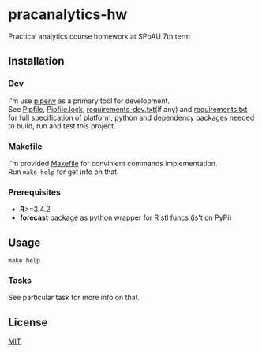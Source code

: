 # pracanalytics-hw

Practical analytics course homework at SPbAU 7th term

## Installation

### Dev

I'm use [pipenv](https://docs.pipenv.org/) as a primary tool for development.  
See [Pipfile](Pipfile), [Pipfile.lock](Pipfile.lock), 
[requirements-dev.txt](requirements-dev.txt)(if any) and
[requirements.txt](requirements.txt) for full specification of 
platform, python
and dependency packages needed to build, run and test this project.

### Makefile

I'm provided [Makefile](Makefile) for convinient commands implementation.  
Run `make help` for get info on that.

### Prerequisites

* **R**>=3.4.2
* **forecast** package as python wrapper for R stl funcs (is't on PyPi)

## Usage

`make help`

### Tasks

See particular task for more info on that.

## License

[MIT](LICENSE)

